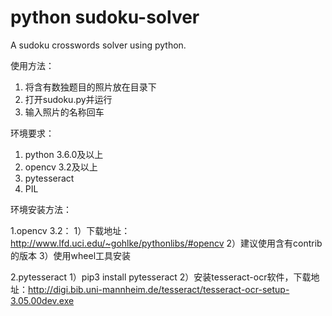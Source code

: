# python sudoku-solver
A sudoku crosswords solver using python.

使用方法：

1. 将含有数独题目的照片放在目录下
2. 打开sudoku.py并运行
3. 输入照片的名称回车

环境要求：

1. python 3.6.0及以上
2. opencv 3.2及以上
3. pytesseract
4. PIL

环境安装方法：

1.opencv 3.2：
1）下载地址：http://www.lfd.uci.edu/~gohlke/pythonlibs/#opencv
2）建议使用含有contrib的版本
3）使用wheel工具安装

2.pytesseract
1）pip3 install pytesseract
2）安装tesseract-ocr软件，下载地址：http://digi.bib.uni-mannheim.de/tesseract/tesseract-ocr-setup-3.05.00dev.exe
